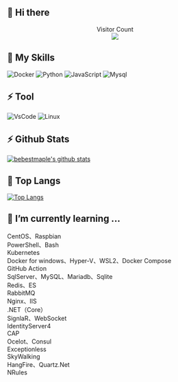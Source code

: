 ## 👋 Hi there 

<p align="center"> 
  Visitor Count<br>
  <img src="https://profile-counter.glitch.me/bebestmaple/count.svg" />
</p>

<!--
**bebestmaple/bebestmaple** is a ✨ _special_ ✨ repository because its `README.md` (this file) appears on your GitHub profile.

Here are some ideas to get you started:

- 🔭 I’m currently working on ...
- 🌱 I’m currently learning ...
- 👯 I’m looking to collaborate on ...
- 🤔 I’m looking for help with ...
- 💬 Ask me about ...
- 📫 How to reach me: ...
- 😄 Pronouns: ...
- ⚡ Fun fact: ...
-->
## 🎍 My Skills
![Docker](https://img.shields.io/badge/-Docker-black?style=flat-square&logo=docker)
![Python](https://img.shields.io/badge/-Python-black?style=flat-square&logo=Python)
![JavaScript](https://img.shields.io/badge/-JavaScript-black?style=flat-square&logo=javascript)
![Mysql](https://img.shields.io/badge/-MySQL-black?style=flat-square&logo=MySQL&logoColor=white)

## ⚡ Tool
![VsCode](https://img.shields.io/badge/-VSCode-23A9F2?style=flat-square&logo=Visual%20Studio%20Code&logoColor=white)
![Linux](https://img.shields.io/badge/-WSL2-87CF3E?style=flat-square&logo=linux&logoColor=white)

## ⚡ Github Stats
[![bebestmaple's github stats](https://github-readme-stats.vercel.app/api?username=bebestmaple&show_icons=true)](https://github.com/anuraghazra/github-readme-stats)

## 🔭 Top Langs
[![Top Langs](https://github-readme-stats.vercel.app/api/top-langs/?username=bebestmaple)](https://github.com/anuraghazra/github-readme-stats)

## 🌱 I’m currently learning ...
CentOS、Raspbian  
PowerShell、Bash  
Kubernetes  
Docker for windows、Hyper-V、WSL2、Docker Compose  
GitHub Action  
SqlServer、MySQL、Mariadb、Sqlite  
Redis、ES  
RabbitMQ  
Nginx、IIS  
.NET（Core）  
SignlaR、WebSocket  
IdentityServer4  
CAP  
Ocelot、Consul  
Exceptionless  
SkyWalking  
HangFire、Quartz.Net  
NRules  
